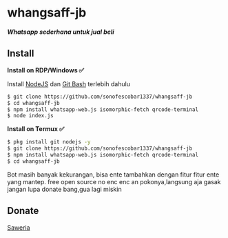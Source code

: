 # whangsaff-jb
***Whatsapp sederhana untuk jual beli***

## Install
**Install on RDP/Windows ✅**

Install [NodeJS](https://nodejs.org/en/download/)
 dan [Git Bash](https://git-scm.com/downloads) terlebih dahulu
```bash
$ git clone https://github.com/sonofescobar1337/whangsaff-jb
$ cd whangsaff-jb
$ npm install whatsapp-web.js isomorphic-fetch qrcode-terminal
$ node index.js
```

**Install on Termux ✅**
```bash
$ pkg install git nodejs -y
$ git clone https://github.com/sonofescobar1337/whangsaff-jb
$ npm install whatsapp-web.js isomorphic-fetch qrcode-terminal
$ cd whangsaff-jb
```

Bot masih banyak kekurangan, bisa ente tambahkan dengan fitur fitur ente yang mantep.
free open source no enc enc an pokonya,langsung aja gasak
jangan lupa donate bang,gua lagi miskin

## Donate
[Saweria](https://saweria.co/sonofescobar1337)